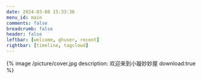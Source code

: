 ```yaml
---
date: 2024-03-08 15:33:36
menu_id: main
comments: false
breadcrumb: false
header: false
leftbar: [welcome, ghuser, recent]
rightbar: [timeline, tagcloud]
---
```



{% image /picture/cover.jpg description: 欢迎来到小璇妙妙屋 download:true %}

